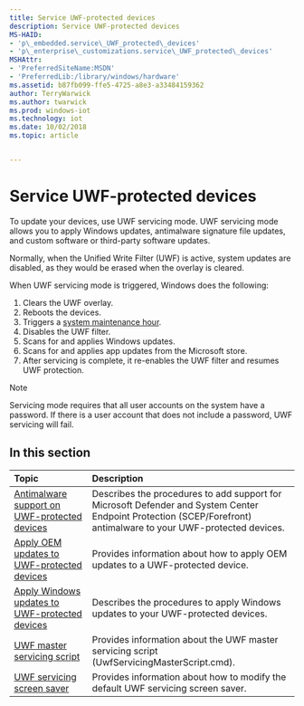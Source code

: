 ```yaml
---
title: Service UWF-protected devices
description: Service UWF-protected devices
MS-HAID:
- 'p\_embedded.service\_UWF_protected\_devices'
- 'p\_enterprise\_customizations.service\_UWF_protected\_devices'
MSHAttr:
- 'PreferredSiteName:MSDN'
- 'PreferredLib:/library/windows/hardware'
ms.assetid: b87fb099-ffe5-4725-a8e3-a33484159362
author: TerryWarwick
ms.author: twarwick
ms.prod: windows-iot
ms.technology: iot
ms.date: 10/02/2018
ms.topic: article


---
```

# Service UWF-protected devices

To update your devices, use UWF servicing mode. UWF servicing mode allows you to apply Windows updates, antimalware signature file updates, and custom software or third-party software updates.

Normally, when the Unified Write Filter (UWF) is active, system updates are disabled, as they would be erased when the overlay is cleared.

When UWF servicing mode is triggered, Windows does the following:

1. Clears the UWF overlay.
1. Reboots the devices.
1. Triggers a [system maintenance hour](/windows/desktop/TaskSchd/task-maintenence).
1. Disables the UWF filter.
1. Scans for and applies Windows updates.
1. Scans for and applies app updates from the Microsoft store.
1. After servicing is complete, it re-enables the UWF filter and resumes UWF protection.

>[!NOTE]
> Servicing mode requires that all user accounts on the system have a password. If there is a user account that does not include a password, UWF servicing will fail.

## In this section

| Topic                                     | Description                                                                        |
|:------------------------------------------|:-----------------------------------------------------------------------------------|
| [Antimalware support on UWF-protected devices](uwf-antimalware-support.md) |Describes the procedures to add support for Microsoft Defender and System Center Endpoint Protection (SCEP/Forefront) antimalware to your UWF-protected devices. |
| [Apply OEM updates to UWF-protected devices](uwf-apply-windows-updates.md) |Provides information about how to apply OEM updates to a UWF-protected device. |
| [Apply Windows updates to UWF-protected devices](uwf-apply-windows-updates.md) | Describes the procedures to apply Windows updates to your UWF-protected devices. |
| [UWF master servicing script](uwf-master-servicing-script.md) | Provides information about the UWF master servicing script (UwfServicingMasterScript.cmd). |
| [UWF servicing screen saver](uwf-servicing-screen-saver.md) | Provides information about how to modify the default UWF servicing screen saver. |
